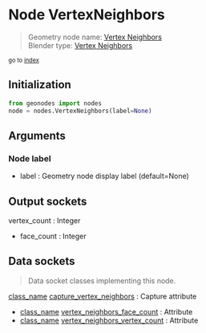 
# Node VertexNeighbors

> Geometry node name: [Vertex Neighbors](https://docs.blender.org/manual/en/latest/modeling/geometry_nodes/material/vertex_neighbors.html)<br>
  Blender type: [Vertex Neighbors](https://docs.blender.org/api/current/bpy.types.GeometryNodeInputMeshVertexNeighbors.html)
  
<sub>go to [index](/docs/index.md)</sub>

## Initialization

```python
from geonodes import nodes
node = nodes.VertexNeighbors(label=None)
```



## Arguments


### Node label

- label : Geometry node display label (default=None)

## Output sockets

vertex_count : Integer
- face_count : Integer

## Data sockets

> Data socket classes implementing this node.
  
[class_name](docs/sockets/Mesh.md) [capture_vertex_neighbors](docs/sockets/Mesh.md#capture_vertex_neighbors) : Capture attribute
- [class_name](docs/sockets/Mesh.md) [vertex_neighbors_face_count](docs/sockets/Mesh.md#vertex_neighbors_face_count) : Attribute
- [class_name](docs/sockets/Mesh.md) [vertex_neighbors_vertex_count](docs/sockets/Mesh.md#vertex_neighbors_vertex_count) : Attribute
  

